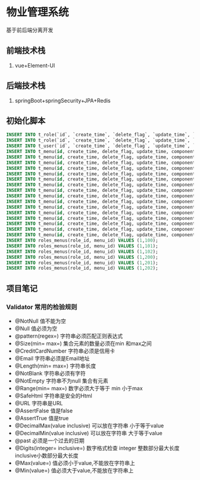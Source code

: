 # 物业管理系统

基于前后端分离开发</br>


## 前端技术栈
1. vue+Element-Ul
 

## 后端技术栈
1. springBoot+springSecurity+JPA+Redis

 
## 初始化脚本
```sql
INSERT INTO t_role(`id`, `create_time`, `delete_flag`, `update_time`, `name`, `remark`) VALUES (1, '2019-04-05 14:14:45', 0, '2019-04-05 14:14:45', '超级管理员', '我是超管,~~~');
INSERT INTO t_role(`id`, `create_time`, `delete_flag`, `update_time`, `name`, `remark`) VALUES (2, '2019-04-05 14:15:45', 0, '2019-04-05 14:15:45', '业主', '业主权限最小');
INSERT INTO t_user(`id`, `create_time`, `delete_flag`, `update_time`, `email`, `password`, `phone`, `real_name`, `username`, `role_id`) VALUES (1, '2019-03-23 19:55:36', 0, '2019-03-23 19:55:36', '1010101010@qq.com', '$2a$10$cKEs3EJrpXOND7HIknIjquy0yFx990fNmFtIrW9oMpKhEMMZkwq2.', '18788779966', '张三', 'admin', 1);
INSERT INTO t_menu(id, create_time, delete_flag, update_time, component, icon, name, path, pid)VALUES (100,now(),0,now(),'Layout' ,'pms-icon-xitongguanli' ,'系统管理','/sysSteam',0 );
INSERT INTO t_menu(id, create_time, delete_flag, update_time, component, icon, name, path, pid)VALUES (101,now(),0,now(),'Sys/User' ,'pms-icon-userguanli' ,'用户管理','/sysSteam/user',100 );
INSERT INTO t_menu(id, create_time, delete_flag, update_time, component, icon, name, path, pid)VALUES (102,now(),0,now(),'Sys/Role' ,'pms-icon-jiaoseguanli' ,'角色管理','/sysSteam/role',100 );
INSERT INTO t_menu(id, create_time, delete_flag, update_time, component, icon, name, path, pid)VALUES (200,now(),0,now(),'Layout' ,'pms-icon-shoufeiguanli' ,'收费管理','/cost',0 );
INSERT INTO t_menu(id, create_time, delete_flag, update_time, component, icon, name, path, pid)VALUES (201,now(),0,now(),'Cost/Set' ,'pms-icon-feiyongshezhi' ,'费用设置','/cost/setting',200 );
INSERT INTO t_menu(id, create_time, delete_flag, update_time, component, icon, name, path, pid)VALUES (202,now(),0,now(),'Cost/Recharge' ,'pms-icon-chongczhi' ,'充值缴费','/cost/recharge',200 );
INSERT INTO t_menu(id, create_time, delete_flag, update_time, component, icon, name, path, pid)VALUES (300,now(),0,now(),'Layout' ,NULL ,'资源管理','/resource',0 );
INSERT INTO t_menu(id, create_time, delete_flag, update_time, component, icon, name, path, pid)VALUES (301,now(),0,now(),'Resource/House' ,NULL ,'房产管理','/resource/house',300 );
INSERT INTO t_menu(id, create_time, delete_flag, update_time, component, icon, name, path, pid)VALUES (302,now(),0,now(),'Resource/Park' ,NULL ,'车位管理','/resource/park',300 );
INSERT INTO t_menu(id, create_time, delete_flag, update_time, component, icon, name, path, pid)VALUES (303,now(),0,now(),'Resource/Door' ,NULL ,'门禁管理','/resource/door',300 );
INSERT INTO t_menu(id, create_time, delete_flag, update_time, component, icon, name, path, pid)VALUES (400,now(),0,now(),'Layout' ,NULL ,'报修管理','/repairs',0 );
INSERT INTO t_menu(id, create_time, delete_flag, update_time, component, icon, name, path, pid)VALUES (401,now(),0,now(),'Repairs/Apply' ,NULL ,'报修申请','/repairs/apply',400 );
INSERT INTO t_menu(id, create_time, delete_flag, update_time, component, icon, name, path, pid)VALUES (402,now(),0,now(),'Repairs/Center' ,NULL ,'报修中心','/repairs/center',400 );
INSERT INTO t_menu(id, create_time, delete_flag, update_time, component, icon, name, path, pid)VALUES (500,now(),0,now(),'Layout' ,NULL ,'报表中心','/report',0 );
INSERT INTO t_menu(id, create_time, delete_flag, update_time, component, icon, name, path, pid)VALUES (501,now(),0,now(),'Report/Payment' ,NULL ,'缴费报表','/report/payment',500 );
INSERT INTO t_menu(id, create_time, delete_flag, update_time, component, icon, name, path, pid)VALUES (502,now(),0,now(),'Report/Maintain' ,NULL ,'维修报表','/report/maintain',500 );
INSERT INTO roles_menus(role_id, menu_id) VALUES (1,100);
INSERT INTO roles_menus(role_id, menu_id) VALUES (1,101);
INSERT INTO roles_menus(role_id, menu_id) VALUES (1,102);
INSERT INTO roles_menus(role_id, menu_id) VALUES (1,200);
INSERT INTO roles_menus(role_id, menu_id) VALUES (1,201);
INSERT INTO roles_menus(role_id, menu_id) VALUES (1,202);
```

## 项目笔记
 ### Validator 常用的检验规则
 - @NotNull 值不能为空
 - @Null 值必须为空
 - @pattern(regex=) 字符串必须匹配正则表达式
 - @Size(min= max=) 集合元素的数量必须在min 和max之间
 - @CreditCardNumber 字符串必须是信用卡
 - @Email 字符串必须是Email地址
 - @Length(min= max=) 字符串长度
 - @NotBlank  字符串必须有字符
 - @NotEmpty 字符串不为null 集合有元素
 - @Range(min= max=) 数字必须大于等于 min 小于max
 - @SafeHtml 字符串是安全的Html
 - @URL 字符串是URL
 - @AssertFalse 值是false
 - @AssertTrue  值是true
 - @DecimalMax(value inclusive) 可以放在字符串 小于等于value 
 - @DecimalMin(value inclusive) 可以放在字符串 大于等于value 
 - @past 必须是一个过去的日期
 - @Digits(integer= inclusive=) 数字格式检查 integer 整数部分最大长度 inclusive小数部分最大长度
 - @Max(value=) 值必须小于value,不能放在字符串上
 - @Min(value=) 值必须大于value,不能放在字符串上  